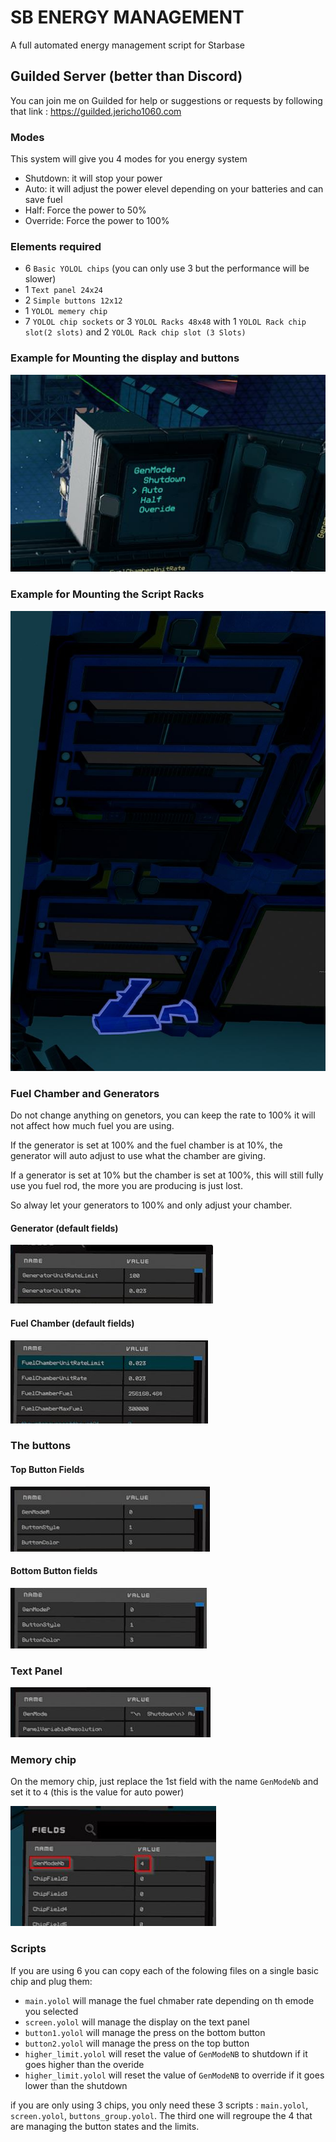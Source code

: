 # SB ENERGY MANAGEMENT
A full automated energy management script for Starbase

## Guilded Server (better than Discord)

You can join me on Guilded for help or suggestions or requests by following that link : https://guilded.jericho1060.com

### Modes

This system will give you 4 modes for you energy system

- Shutdown: it will stop your power
- Auto: it will adjust the power elevel depending on your batteries and can save fuel
- Half: Force the power to 50%
- Override: Force the power to 100%

### Elements required

- 6 `Basic YOLOL chips` (you can only use 3 but the performance will be slower)
- 1 `Text panel 24x24`
- 2 `Simple buttons 12x12`
- 1 `YOLOL memery chip`
- 7 `YOLOL chip sockets` or 3 `YOLOL Racks 48x48` with 1 `YOLOL Rack chip slot(2 slots)` and 2 `YOLOL Rack chip slot (3 Slots)`

### Example for Mounting the display and buttons

![Mounting](https://github.com/Jericho1060/sb-energy-management/blob/main/pictures/DisplayButtonsMounting.jpg?raw=true)

### Example for Mounting the Script Racks

![Mounting](https://github.com/Jericho1060/sb-energy-management/blob/main/pictures/RackMounting.jpg?raw=true)

### Fuel Chamber and Generators

Do not change anything on genetors, you can keep the rate to 100% it will not affect how much fuel you are using.

If the generator is set at 100% and the fuel chamber is at 10%, the generator will auto adjust to use what the chamber are giving.

If a generator is set at 10% but the chamber is set at 100%, this will still fully use you fuel rod, the more you are producing is just lost.

So alway let your generators to 100% and only adjust your chamber.

#### Generator (default fields)

![Generators fields](https://github.com/Jericho1060/sb-energy-management/blob/main/pictures/Generator.jpg?raw=true)

#### Fuel Chamber (default fields)

![Chamber fields](https://github.com/Jericho1060/sb-energy-management/blob/main/pictures/FuelChamber.jpg?raw=true)

### The buttons

#### Top Button Fields

![Button fields](https://github.com/Jericho1060/sb-energy-management/blob/main/pictures/ButtonTop.jpg?raw=true)

#### Bottom Button fields

![Button fields](https://github.com/Jericho1060/sb-energy-management/blob/main/pictures/ButtonBottom.jpg?raw=true)

### Text Panel

![Text Panel fields](https://github.com/Jericho1060/sb-energy-management/blob/main/pictures/TextPanel.jpg?raw=true)


### Memory chip

On the memory chip, just replace the 1st field with the name `GenModeNb` and set it to `4` (this is the value for auto power)

![Memory Chip fields](https://github.com/Jericho1060/sb-energy-management/blob/main/pictures/MemoryChip.jpg?raw=true)

### Scripts

If you are using 6 you can copy each of the folowing files on a single basic chip and plug them:

- `main.yolol` will manage the fuel chmaber rate depending on th emode you selected
- `screen.yolol` will manage the display on the text panel
- `button1.yolol` will manage the press on the bottom button
- `button2.yolol` will manage the press on the top button
- `higher_limit.yolol` will reset the value of `GenModeNB` to shutdown if it goes higher than the overide
- `higher_limit.yolol` will reset the value of `GenModeNB` to override if it goes lower than the shutdown

if you are only using 3 chips, you only need these 3 scripts : `main.yolol`, `screen.yolol`, `buttons_group.yolol`.
The third one will regroupe the 4 that are managing the button states and the limits.

